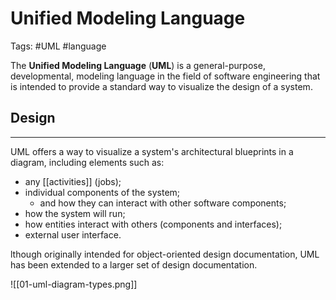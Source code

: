 # Unified Modeling Language
Tags: #UML #language 

The **Unified Modeling Language** (**UML**) is a general-purpose, developmental, modeling language in the field of software engineering that is intended to provide a standard way to visualize the design of a system.

## Design
---
UML offers a way to visualize a system's architectural blueprints in a diagram, including elements such as:
- any [[activities]] (jobs);
- individual components of the system;
     - and how they can interact with other software components;
- how the system will run;
- how entities interact with others (components and interfaces);
- external user interface.

lthough originally intended for object-oriented design documentation, UML has been extended to a larger set of design documentation. 

![[01-uml-diagram-types.png]]